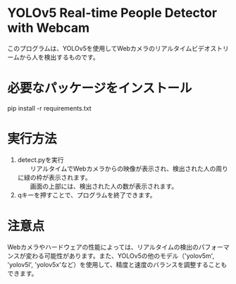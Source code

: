 # YOLOv5 Real-time People Detector with Webcam
このプログラムは、YOLOv5を使用してWebカメラのリアルタイムビデオストリームから人を検出するものです。  

# 必要なパッケージをインストール
pip install -r requirements.txt  

# 実行方法
1. detect.pyを実行  
　　リアルタイムでWebカメラからの映像が表示され、検出された人の周りに緑の枠が表示されます。  
　　画面の上部には、検出された人の数が表示されます。  
2. qキーを押すことで、プログラムを終了できます。  

# 注意点
Webカメラやハードウェアの性能によっては、リアルタイムの検出のパフォーマンスが変わる可能性があります。また、YOLOv5の他のモデル（'yolov5m', 'yolov5l', 'yolov5x'など）を使用して、精度と速度のバランスを調整することもできます。
